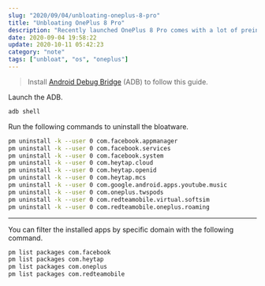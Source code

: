 ```yaml
---
slug: "2020/09/04/unbloating-oneplus-8-pro"
title: "Unbloating OnePlus 8 Pro"
description: "Recently launched OnePlus 8 Pro comes with a lot of preinstalled bloatware. Learn how to get rid of it using Android Debug Bridge."
date: 2020-09-04 19:58:22
update: 2020-10-11 05:42:23
category: "note"
tags: ["unbloat", "os", "oneplus"]
---
```


> Install [Android Debug Bridge](https://developer.android.com/tools/adb) (ADB) to follow this guide.

Launch the ADB.

```sh
adb shell
```

Run the following commands to uninstall the bloatware.

```sh
pm uninstall -k --user 0 com.facebook.appmanager
pm uninstall -k --user 0 com.facebook.services
pm uninstall -k --user 0 com.facebook.system
pm uninstall -k --user 0 com.heytap.cloud
pm uninstall -k --user 0 com.heytap.openid
pm uninstall -k --user 0 com.heytap.mcs
pm uninstall -k --user 0 com.google.android.apps.youtube.music
pm uninstall -k --user 0 com.oneplus.twspods
pm uninstall -k --user 0 com.redteamobile.virtual.softsim
pm uninstall -k --user 0 com.redteamobile.oneplus.roaming
```

---

You can filter the installed apps by specific domain with the following command.

```sh
pm list packages com.facebook
pm list packages com.heytap
pm list packages com.oneplus
pm list packages com.redteamobile
```
